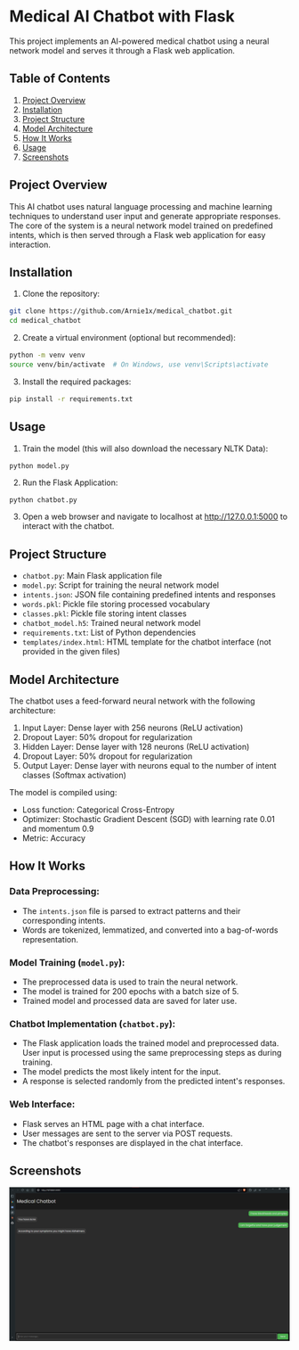 # Medical AI Chatbot with Flask

This project implements an AI-powered medical chatbot using a neural network model and serves it through a Flask web application.

## Table of Contents

1. [Project Overview](#project-overview)
2. [Installation](#installation)
3. [Project Structure](#project-structure)
4. [Model Architecture](#model-architecture)
5. [How It Works](#how-it-works)
6. [Usage](#usage)
7. [Screenshots](#screenshots)

## Project Overview

This AI chatbot uses natural language processing and machine learning techniques to understand user input and generate appropriate responses. The core of the system is a neural network model trained on predefined intents, which is then served through a Flask web application for easy interaction.

## Installation

1. Clone the repository:

```bash
git clone https://github.com/Arnie1x/medical_chatbot.git
cd medical_chatbot
```

2. Create a virtual environment (optional but recommended):

```bash
python -m venv venv
source venv/bin/activate  # On Windows, use venv\Scripts\activate
```

3. Install the required packages:

```bash
pip install -r requirements.txt
```

## Usage

1. Train the model (this will also download the necessary NLTK Data):

```bash
python model.py
```

2. Run the Flask Application:

```
python chatbot.py
```

3. Open a web browser and navigate to localhost at http://127.0.0.1:5000 to interact with the chatbot.

## Project Structure

- `chatbot.py`: Main Flask application file
- `model.py`: Script for training the neural network model
- `intents.json`: JSON file containing predefined intents and responses
- `words.pkl`: Pickle file storing processed vocabulary
- `classes.pkl`: Pickle file storing intent classes
- `chatbot_model.h5`: Trained neural network model
- `requirements.txt`: List of Python dependencies
- `templates/index.html`: HTML template for the chatbot interface (not provided in the given files)

## Model Architecture

The chatbot uses a feed-forward neural network with the following architecture:

1. Input Layer: Dense layer with 256 neurons (ReLU activation)
2. Dropout Layer: 50% dropout for regularization
3. Hidden Layer: Dense layer with 128 neurons (ReLU activation)
4. Dropout Layer: 50% dropout for regularization
5. Output Layer: Dense layer with neurons equal to the number of intent classes (Softmax activation)

The model is compiled using:

- Loss function: Categorical Cross-Entropy
- Optimizer: Stochastic Gradient Descent (SGD) with learning rate 0.01 and momentum 0.9
- Metric: Accuracy

## How It Works

### Data Preprocessing:

- The `intents.json` file is parsed to extract patterns and their corresponding intents.
- Words are tokenized, lemmatized, and converted into a bag-of-words representation.


### Model Training (`model.py`):

- The preprocessed data is used to train the neural network.
- The model is trained for 200 epochs with a batch size of 5.
- Trained model and processed data are saved for later use.


### Chatbot Implementation (`chatbot.py`):

- The Flask application loads the trained model and preprocessed data.
User input is processed using the same preprocessing steps as during training.
- The model predicts the most likely intent for the input.
- A response is selected randomly from the predicted intent's responses.


### Web Interface:

- Flask serves an HTML page with a chat interface.
- User messages are sent to the server via POST requests.
- The chatbot's responses are displayed in the chat interface.

## Screenshots
![Medical Chatbot interface](assets/medical_chatbot.png)
